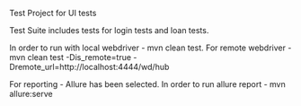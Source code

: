 Test Project for UI tests

Test Suite includes tests for login tests and loan tests.

In order to run  with local webdriver - mvn clean test.
For remote webdriver - mvn clean test -Dis_remote=true -Dremote_url=http://localhost:4444/wd/hub

For reporting - Allure has been selected.
In order to run allure report - mvn allure:serve
